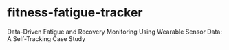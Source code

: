 # fitness-fatigue-tracker
Data-Driven Fatigue and Recovery Monitoring Using Wearable Sensor Data: A Self-Tracking Case Study
